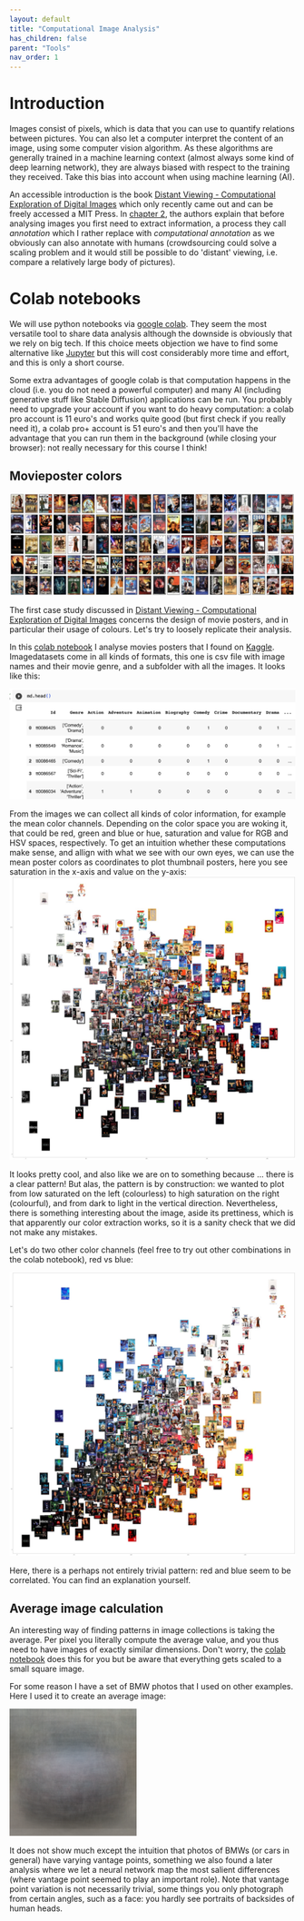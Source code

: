 ```yaml
---
layout: default
title: "Computational Image Analysis"
has_children: false
parent: "Tools"
nav_order: 1
---
```


# Introduction

Images consist of pixels, which is data that you can use to quantify relations between pictures. You can also let a computer interpret the content of an image, using some computer vision algorithm. As these algorithms are generally trained in a machine learning context (almost always some kind of deep learning network), they are always biased with respect to the training they received. Take this bias into account when using machine learning (AI).

An accessible introduction is the book [Distant Viewing -
Computational Exploration of Digital Images](https://mitpress.mit.edu/9780262546133/distant-viewing/) which only recently came out and can be freely accessed a MIT Press. In [chapter 2](https://direct.mit.edu/books/oa-monograph/chapter-pdf/2163341/c001100_9780262375160.pdf), the authors explain that before analysing images you first need to extract information, a process they call *annotation* which I rather replace with *computational annotation* as we obviously can also annotate with humans (crowdsourcing could solve a scaling problem and it would still be possible to do 'distant' viewing, i.e. compare a relatively large body of pictures).

# Colab notebooks
We will use python notebooks via [google colab](https://colab.research.google.com). They seem the most versatile tool to share data analysis although the downside is obviously that we rely on big tech. If this choice meets objection we have to find some alternative like [Jupyter](https://jupyter.org) but this will cost considerably more time and effort, and this is only a short course.

Some extra advantages of google colab is that computation happens in the cloud (i.e. you do not need a powerful computer) and many AI (including generative stuff like Stable Diffusion) applications can be run. You probably need to upgrade your account if you want to do heavy computation: a colab pro account is 11 euro's and works quite good (but first check if you really need it), a colab pro+ account is 51 euro's and then you'll have the advantage that you can run them in the background (while closing your browser): not really necessary for this course I think!

## Movieposter colors

![](/images/moviepostergrid.jpg)

The first case study discussed in [Distant Viewing -
Computational Exploration of Digital Images](https://mitpress.mit.edu/9780262546133/distant-viewing/) concerns the design of movie posters, and in particular their usage of colours. Let's try to loosely replicate their analysis.

In this [colab notebook](https://colab.research.google.com/drive/1drDMUUZ6gK2udRu9Frza_XjcNZBmttXD?usp=sharing) I analyse movies posters that I found on [Kaggle](https://www.kaggle.com/datasets/raman77768/movie-classifier/data). Imagedatasets come in all kinds of formats, this one is csv file with image names and their movie genre, and a subfolder with all the images. It looks like this:

![](/images/kagglePandasFile.jpg)

From the images we can collect all kinds of color information, for example the mean color channels. Depending on the color space you are woking it, that could be red, green and blue or hue, saturation and value for RGB and HSV spaces, respectively. To get an intuition whether these computations make sense, and allign with what we see with our own eyes, we can use the mean poster colors as coordinates to plot thumbnail posters, here you see saturation in the x-axis and value on the y-axis:
![](/images/saturation_value.jpg)

It looks pretty cool, and also like we are on to something because ... there is a clear pattern! But alas, the pattern is by construction: we wanted to plot from low saturated on the left (colourless) to high saturation on the right (colourful), and from dark to light in the vertical direction. Nevertheless, there is something interesting about the image, aside its prettiness, which is that apparently our color extraction works, so it is a sanity check that we did not make any mistakes.

Let's do two other color channels (feel free to try out other combinations in the colab notebook), red vs blue:

![](/images/red_blue.jpg)

Here, there is a perhaps not entirely trivial pattern: red and blue seem to be correlated. You can find an explanation yourself.

## Average image calculation
An interesting way of finding patterns in image collections is taking the average. Per pixel you literally compute the average value, and you thus need to have images of exactly similar dimensions. Don't worry, the [colab notebook](https://colab.research.google.com/drive/1XdmI7N2V3raNM1o2JFG-VEMJD0MM16vA?usp=sharing) does this for you but be aware that everything gets scaled to a small square image.

For some reason I have a set of BMW photos that I used on other examples. Here I used it to create an average image:

![](/images/bmw_small_average.png)

It does not show much except the intuition that photos of BMWs (or cars in general) have varying vantage points, something we also found a later analysis where we let a neural network map the most salient differences (where vantage point seemed to play an important role). Note that vantage point variation is not necessarily trivial, some things you only photograph from certain angles, such as a face: you hardly see portraits of backsides of human heads.





<!--
Maybe something about latent images, i.e. information about a training set that is latently present in networks.
-->
